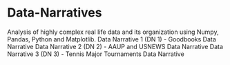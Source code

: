 # Data-Narratives
Analysis of highly complex real life data and its organization using Numpy, Pandas, Python and Matplotlib.
Data Narrative 1 (DN 1) - Goodbooks Data Narrative
Data Narrative 2 (DN 2) - AAUP and USNEWS Data Narrative
Data Narrative 3 (DN 3) - Tennis Major Tournaments Data Narrative
